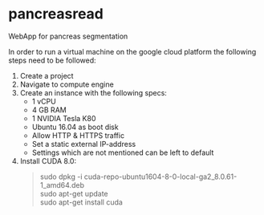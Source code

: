# pancreasread
WebApp for pancreas segmentation

In order to run a virtual machine on the google cloud platform the following steps need to be followed:

1. Create a project
1. Navigate to compute engine
1. Create an instance with the following specs:
      - 1 vCPU
      - 4 GB RAM
      - 1 NVIDIA Tesla K80
      - Ubuntu 16.04 as boot disk
      - Allow HTTP & HTTPS traffic
      - Set a static external IP-address
      - Settings which are not mentioned can be left to default
1. Install CUDA 8.0:
      > sudo dpkg -i cuda-repo-ubuntu1604-8-0-local-ga2_8.0.61-1_amd64.deb\
      sudo apt-get update\
      sudo apt-get install cuda


